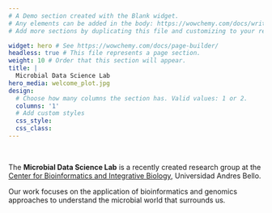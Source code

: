 ```yaml
---
# A Demo section created with the Blank widget.
# Any elements can be added in the body: https://wowchemy.com/docs/writing-markdown-latex/
# Add more sections by duplicating this file and customizing to your requirements.

widget: hero # See https://wowchemy.com/docs/page-builder/
headless: true # This file represents a page section.
weight: 10 # Order that this section will appear.
title: |
  Microbial Data Science Lab
hero_media: welcome_plot.jpg
design:
  # Choose how many columns the section has. Valid values: 1 or 2.
  columns: '1'
  # Add custom styles
  css_style:
  css_class:
---
```


<br>

The **Microbial Data Science Lab** is a recently created research group at the [Center for Bioinformatics and Integrative Biology](https://www.cbib.cl), Universidad Andres Bello.


Our work focuses on the application of bioinformatics and genomics approaches to understand the microbial world that surrounds us.